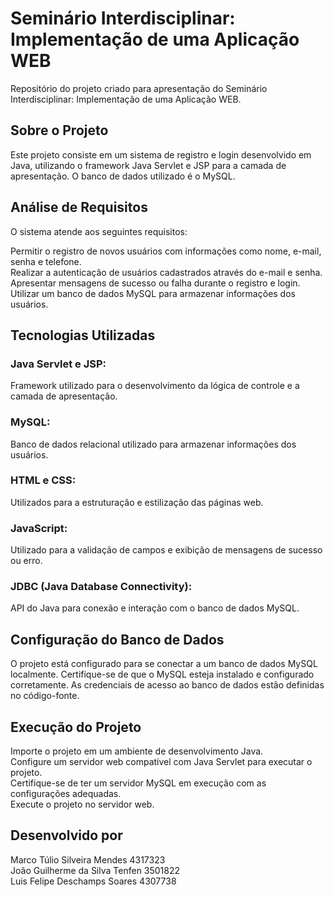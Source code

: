 # Seminário Interdisciplinar: Implementação de uma Aplicação WEB
Repositório do projeto criado para apresentação do Seminário Interdisciplinar: Implementação de uma Aplicação WEB.

## Sobre o Projeto
Este projeto consiste em um sistema de registro e login desenvolvido em Java, utilizando o framework Java Servlet e JSP para a camada de apresentação. O banco de dados utilizado é o MySQL.

## Análise de Requisitos
O sistema atende aos seguintes requisitos:

Permitir o registro de novos usuários com informações como nome, e-mail, senha e telefone. \
Realizar a autenticação de usuários cadastrados através do e-mail e senha. \
Apresentar mensagens de sucesso ou falha durante o registro e login. \
Utilizar um banco de dados MySQL para armazenar informações dos usuários. 

## Tecnologias Utilizadas
### Java Servlet e JSP:
Framework utilizado para o desenvolvimento da lógica de controle e a camada de apresentação.
### MySQL:
Banco de dados relacional utilizado para armazenar informações dos usuários.
### HTML e CSS:
Utilizados para a estruturação e estilização das páginas web.
### JavaScript:
Utilizado para a validação de campos e exibição de mensagens de sucesso ou erro.
### JDBC (Java Database Connectivity):
API do Java para conexão e interação com o banco de dados MySQL.

## Configuração do Banco de Dados
O projeto está configurado para se conectar a um banco de dados MySQL localmente. Certifique-se de que o MySQL esteja instalado e configurado corretamente. As credenciais de acesso ao banco de dados estão definidas no código-fonte.

## Execução do Projeto
Importe o projeto em um ambiente de desenvolvimento Java. \
Configure um servidor web compatível com Java Servlet para executar o projeto. \
Certifique-se de ter um servidor MySQL em execução com as configurações adequadas. \
Execute o projeto no servidor web.

## Desenvolvido por
Marco Túlio Silveira Mendes 4317323\
João Guilherme da Silva Tenfen 3501822\
Luis Felipe Deschamps Soares 4307738 

